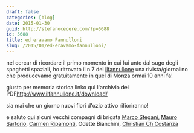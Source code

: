 ```yaml
---
draft: false
categories: [blog]
date: 2015-01-30
guid: http://stefanocecere.com/?p=5688
id: 5688
title: ed eravamo Fannulloni
slug: /2015/01/ed-eravamo-fannulloni/
---
```


nel cercar di ricordare il primo momento in cui fui unto dal sugo degli spaghetti spaziali, ho ritrovato il n.7 del [ilfannullone](https://www.facebook.com/ilFannullone) una rivista/giornalino che producevamo gratuitamente in quel di Monza ormai 10 anni fa!

giusto per memoria storica linko qui l'archivio dei PDF<a href="http://www.ilfannullone.it/download/" target="_blank" rel="nofollow">http://www.ilfannullone.it/download/</a>

sia mai che un giorno nuovi fiori d'ozio attivo rifioriranno!

e saluto qui alcuni vecchi compagni di brigata [Marco Stegani](https://www.facebook.com/marco.stegani), [Mauro Sartorio](https://www.facebook.com/mauro.sartorio), [Carmen Ripamonti](https://www.facebook.com/carmen.ripamonti), <a>Odette Bianchini</a>, [Christian Ch Costanza](https://www.facebook.com/christian.costanza)